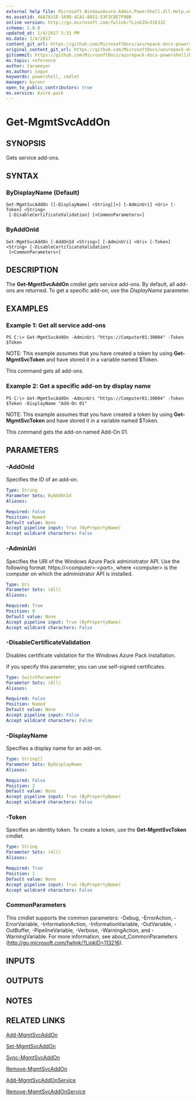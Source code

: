 ```yaml
---
external help file: Microsoft.WindowsAzure.Admin.PowerShell.dll-Help.xml
ms.assetid: 4AA7A31E-169D-4CA1-8851-53F3C0E7F00B
online version: http://go.microsoft.com/fwlink/?LinkID=316332
schema: 2.0.0
updated_at: 1/4/2017 5:31 PM
ms.date: 1/4/2017
content_git_url: https://github.com/MicrosoftDocs/azurepack-docs-powershell/blob/master/AzurePack-cmdlets/Administration/v1.0/Get-MgmtSvcAddOn.md
original_content_git_url: https://github.com/MicrosoftDocs/azurepack-docs-powershell/blob/master/AzurePack-cmdlets/Administration/v1.0/Get-MgmtSvcAddOn.md
gitcommit: https://github.com/MicrosoftDocs/azurepack-docs-powershell/blob/93767eba34ad89edb3696359a7595e41769e0346/AzurePack-cmdlets/Administration/v1.0/Get-MgmtSvcAddOn.md
ms.topic: reference
author: tarameyer
ms.author: sngun
keywords: powershell, cmdlet
manager: byronr
open_to_public_contributors: true
ms.service: Azure-pack
---
```


# Get-MgmtSvcAddOn

## SYNOPSIS
Gets service add-ons.

## SYNTAX

### ByDisplayName (Default)
```
Get-MgmtSvcAddOn [[-DisplayName] <String[]>] [-AdminUri] <Uri> [-Token] <String>
 [-DisableCertificateValidation] [<CommonParameters>]
```

### ByAddOnId
```
Get-MgmtSvcAddOn [-AddOnId <String>] [-AdminUri] <Uri> [-Token] <String> [-DisableCertificateValidation]
 [<CommonParameters>]
```

## DESCRIPTION
The **Get-MgmtSvcAddOn** cmdlet gets service add-ons.
By default, all add-ons are returned.
To get a specific add-on, use the *DisplayName* parameter.

## EXAMPLES

### Example 1: Get all service add-ons
```
PS C:\> Get-MgmtSvcAddOn -AdminUri "https://Computer01:30004" -Token $Token
```

NOTE: This example assumes that you have created a token by using **Get-MgmtSvcToken** and have stored it in a variable named $Token.

This command gets all add-ons.

### Example 2: Get a specific add-on by display name
```
PS C:\> Get-MgmtSvcAddOn -AdminUri "https://Computer01:30004" -Token $Token -DisplayName "Add-On 01"
```

NOTE: This example assumes that you have created a token by using **Get-MgmtSvcToken** and have stored it in a variable named $Token.

This command gets the add-on named Add-On 01.

## PARAMETERS

### -AddOnId
Specifies the ID of an add-on.

```yaml
Type: String
Parameter Sets: ByAddOnId
Aliases: 

Required: False
Position: Named
Default value: None
Accept pipeline input: True (ByPropertyName)
Accept wildcard characters: False
```

### -AdminUri
Specifies the URI of the Windows Azure Pack administrator API.
Use the following format: https://\<computer\>:\<port\>, where \<computer\> is the computer on which the administrator API is installed.

```yaml
Type: Uri
Parameter Sets: (All)
Aliases: 

Required: True
Position: 0
Default value: None
Accept pipeline input: True (ByPropertyName)
Accept wildcard characters: False
```

### -DisableCertificateValidation
Disables certificate validation for the Windows Azure Pack installation.

If you specify this parameter, you can use self-signed certificates.

```yaml
Type: SwitchParameter
Parameter Sets: (All)
Aliases: 

Required: False
Position: Named
Default value: None
Accept pipeline input: False
Accept wildcard characters: False
```

### -DisplayName
Specifies a display name for an add-on.

```yaml
Type: String[]
Parameter Sets: ByDisplayName
Aliases: 

Required: False
Position: 2
Default value: None
Accept pipeline input: True (ByPropertyName)
Accept wildcard characters: False
```

### -Token
Specifies an identity token.
To create a token, use the **Get-MgmtSvcToken** cmdlet.

```yaml
Type: String
Parameter Sets: (All)
Aliases: 

Required: True
Position: 1
Default value: None
Accept pipeline input: True (ByPropertyName)
Accept wildcard characters: False
```

### CommonParameters
This cmdlet supports the common parameters: -Debug, -ErrorAction, -ErrorVariable, -InformationAction, -InformationVariable, -OutVariable, -OutBuffer, -PipelineVariable, -Verbose, -WarningAction, and -WarningVariable. For more information, see about_CommonParameters (http://go.microsoft.com/fwlink/?LinkID=113216).

## INPUTS

## OUTPUTS

## NOTES

## RELATED LINKS

[Add-MgmtSvcAddOn](xref:Administration/v1.0/Add-MgmtSvcAddOn.md)

[Set-MgmtSvcAddOn](xref:Administration/v1.0/Set-MgmtSvcAddOn.md)

[Sync-MgmtSvcAddOn](xref:Administration/v1.0/Sync-MgmtSvcAddOn.md)

[Remove-MgmtSvcAddOn](xref:Administration/v1.0/Remove-MgmtSvcAddOn.md)

[Add-MgmtSvcAddOnService](xref:Administration/v1.0/Add-MgmtSvcAddOnService.md)

[Remove-MgmtSvcAddOnService](xref:Administration/v1.0/Remove-MgmtSvcAddOnService.md)


